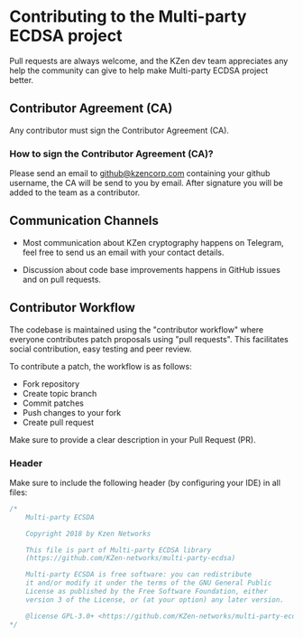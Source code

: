 Contributing to the Multi-party ECDSA project
=====================================

Pull requests are always welcome, and the KZen dev team appreciates any help the community can
give to help make Multi-party ECDSA project better.

Contributor Agreement (CA)
----------------

Any contributor must sign the Contributor Agreement (CA).

### How to sign the Contributor Agreement (CA)?

Please send an email to [github@kzencorp.com](mailto:github@kzencorp.com) containing your github username, the CA will be send to you by email.
After signature you will be added to the team as a contributor.

Communication Channels
----------------

* Most communication about KZen cryptography happens on Telegram, feel free to send us an email with your contact details.

* Discussion about code base improvements happens in GitHub issues and on pull requests.

Contributor Workflow
----------------

The codebase is maintained using the "contributor workflow" where everyone contributes patch proposals using "pull requests". This facilitates social contribution, easy testing and peer review.

To contribute a patch, the workflow is as follows:

* Fork repository
* Create topic branch
* Commit patches
* Push changes to your fork
* Create pull request

Make sure to provide a clear description in your Pull Request (PR).

### Header

Make sure to include the following header (by configuring your IDE) in all files:

```rust
/*
    Multi-party ECSDA

    Copyright 2018 by Kzen Networks

    This file is part of Multi-party ECDSA library
    (https://github.com/KZen-networks/multi-party-ecdsa)

    Multi-party ECSDA is free software: you can redistribute
    it and/or modify it under the terms of the GNU General Public
    License as published by the Free Software Foundation, either
    version 3 of the License, or (at your option) any later version.

    @license GPL-3.0+ <https://github.com/KZen-networks/multi-party-ecdsa/blob/master/LICENSE>
*/
```